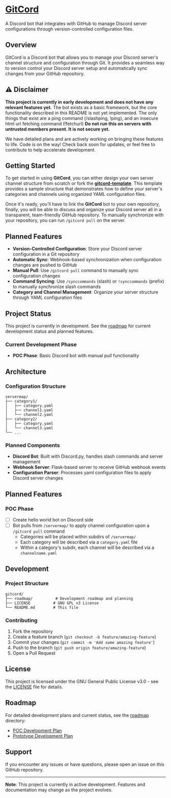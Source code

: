 # [GitCord](https://evolvewithevan.github.io/gitcord/troubleshooting/debug-mode.html)

A Discord bot that integrates with GitHub to manage Discord server configurations through version-controlled configuration files.

## Overview

GitCord is a Discord bot that allows you to manage your Discord server's channel structure and configuration through Git. It provides a seamless way to version control your Discord server setup and automatically sync changes from your GitHub repository.

## ⚠️ Disclaimer

**This project is currently in early development and does not have any relevant features yet.** The bot exists as a basic framework, but the core functionality described in this README is not yet implemented. The only things that exist are a ping command (/slashping, !ping), and an insecure html url fetching command (!fetchurl)
**Do not run this on servers with untrusted members present. It is not secure yet.**

We have detailed plans and are actively working on bringing these features to life. Code is on the way! Check back soon for updates, or feel free to contribute to help accelerate development.

## Getting Started

To get started in using **GitCord**, you can either design your own server channel structure from scratch or fork the **[gitcord-template](https://github.com/evolvewithevan/gitcord-template)**. This template provides a sample structure that demonstrates how to define your server's categories and channels using organized YAML configuration files.

Once it's ready, you'll have to link the **GitCord** bot to your own repository, finally, you will be able to discuss and organize your Discord server all in a transparent, team-friendly GitHub repository. To manually synchronize with your repository, you can run `/gitcord pull` on the server.


## Planned Features

- **Version-Controlled Configuration**: Store your Discord server configuration in a Git repository
- **Automatic Sync**: Webhook-based synchronization when configuration changes are pushed to GitHub
- **Manual Pull**: Use `/gitcord pull` command to manually sync configuration changes
- **Command Syncing**: Use `/synccommands` (slash) or `!synccommands` (prefix) to manually synchronize slash commands
- **Category and Channel Management**: Organize your server structure through YAML configuration files

## Project Status

This project is currently in development. See the [roadmap](./roadmap/) for current development status and planned features.

### Current Development Phase

- **POC Phase**: Basic Discord bot with manual pull functionality

## Architecture

### Configuration Structure

```
servermap/
├── category1/
│   ├── category.yaml
│   ├── channel1.yaml
│   └── channel2.yaml
├── category2/
│   ├── category.yaml
│   └── channel3.yaml
└── ...
```

### Planned Components

- **Discord Bot**: Built with Discord.py, handles slash commands and server management
- **Webhook Server**: Flask-based server to receive GitHub webhook events
- **Configuration Parser**: Processes yaml configuration files to apply Discord server changes

## Planned Features

### POC Phase
- [ ] Create hello world bot on Discord side
- [ ] Bot pulls from `/servermap/` to apply channel configuration upon a `/gitcord pull` command
  - Categories will be placed within subdirs of `/servermap/`
  - Each category will be described via a `category.yaml` file
  - Within a category's subdir, each channel will be described via a `channelname.yaml`

## Development

### Project Structure
```
gitcord/
├── roadmap/          # Development roadmap and planning
├── LICENSE          # GNU GPL v3 License
└── README.md        # This file
```

### Contributing

1. Fork the repository
2. Create a feature branch (`git checkout -b feature/amazing-feature`)
3. Commit your changes (`git commit -m 'Add some amazing feature'`)
4. Push to the branch (`git push origin feature/amazing-feature`)
5. Open a Pull Request

## License

This project is licensed under the GNU General Public License v3.0 - see the [LICENSE](LICENSE) file for details.

## Roadmap

For detailed development plans and current status, see the [roadmap](./roadmap/) directory:
- [POC Development Plan](./roadmap/poc.md)
- [Prototype Development Plan](./roadmap/prototype.md)

## Support

If you encounter any issues or have questions, please open an issue on this GitHub repository.

---

**Note**: This project is currently in active development. Features and documentation may change as the project evolves. 
